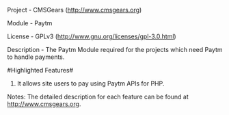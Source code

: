 Project 	- CMSGears (http://www.cmsgears.org)

Module  	- Paytm

License 	- GPLv3 (http://www.gnu.org/licenses/gpl-3.0.html)

Description - The Paytm Module required for the projects which need Paytm to handle payments.

#Highlighted Features#

1. It allows site users to pay using Paytm APIs for PHP.

Notes: The detailed description for each feature can be found at http://www.cmsgears.org.
